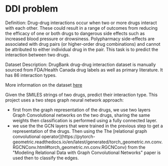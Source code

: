 # DDI problem
Definition: Drug-drug interactions occur when two or more drugs interact with each other. These could result in a range of outcomes from reducing the efficacy of one or both drugs to dangerous side effects such as increased blood pressure or drowsiness. Polypharmacy side-effects are associated with drug pairs (or higher-order drug combinations) and cannot be attributed to either individual drug in the pair. This task is to predict the interaction between two drugs.

Dataset Description: DrugBank drug-drug interaction dataset is manually sourced from FDA/Health Canada drug labels as well as primary literature. It has 86 interaction types.

More information on the dataset [here](https://tdcommons.ai/multi_pred_tasks/ddi)

Given the SMILES strings of two drugs, predict their interaction type. This project uses a two steps graph neural network approach:
<ul>
 <li>first from the graph representation of the drugs, we use two layers Graph Convolutional networks on the two drugs, sharing the same weights
 then classification is performed using a fully connected layer.</li>
 <li>we use the the GCN layers that were trained in the previous step to get a representation of the drugs. Then using
 the The [relational graph convolutional operator](https://pytorch-geometric.readthedocs.io/en/latest/generated/torch_geometric.nn.conv.RGCNConv.html#torch_geometric.nn.conv.RGCNConv)
 from the "Modeling Relational Data with Graph Convolutional Networks" paper is used then to classify the edges.</li>
 </ul>

